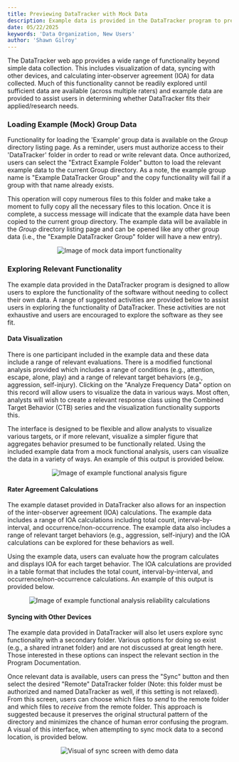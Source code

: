 ```yaml
---
title: Previewing DataTracker with Mock Data
description: Example data is provided in the DataTracker program to preview the visualization functionality, sync behavior, and calculations of inter-observer agreement (IOA). This guide provides an overview of this material and how it can be used to support evaluations of the software for various purposes.
date: 05/22/2025
keywords: 'Data Organization, New Users'
author: 'Shawn Gilroy'
---
```


The DataTracker web app provides a wide range of functionality beyond simple data collection. This includes visualization of data, syncing with other devices, and calculating inter-observer agreement (IOA) for data collected. Much of this functionality cannot be readily explored until sufficient data are available (across multiple raters) and example data are provided to assist users in determining whether DataTracker fits their applied/research needs.

### Loading Example (Mock) Group Data

Functionality for loading the 'Example' group data is available on the _Group_ directory listing page. As a reminder, users must authorize access to their 'DataTracker' folder in order to read or write relevant data. Once authorized, users can select the "Extract Example Folder" button to load the relevant example data to the current Group directory. As a note, the example group name is "Example DataTracker Group" and the copy functionality will fail if a group with that name already exists.

This operation will copy numerous files to this folder and make take a moment to fully copy all the necessary files to this location. Once it is complete, a success message will indicate that the example data have been copied to the current group directory. The example data will be available in the _Group_ directory listing page and can be opened like any other group data (i.e., the "Example DataTracker Group" folder will have a new entry).

<div align="center" width="100%">
    <img src="/docs/extract_demo_data.png" alt="Image of mock data import functionality"/>
</div>

### Exploring Relevant Functionality

The example data provided in the DataTracker program is designed to allow users to explore the functionality of the software without needing to collect their own data. A range of suggested activities are provided below to assist users in exploring the functionality of DataTracker. These activities are not exhaustive and users are encouraged to explore the software as they see fit.

#### Data Visualization

There is one participant included in the example data and these data include a range of relevant evaluations. There is a modified functional analysis provided which includes a range of conditions (e.g., attention, escape, alone, play) and a range of relevant target behaviors (e.g., aggression, self-injury). Clicking on the "Analyze Frequency Data" option on this record will allow users to visualize the data in various ways. Most often, analysts will wish to create a relevant response class using the Combined Target Behavior (CTB) series and the visualization functionality supports this.

The interface is designed to be flexible and allow analysts to visualize various targets, or if more relevant, visualize a simpler figure that aggregates behavior presumed to be functionally related. Using the included example data from a mock functional analysis, users can visualize the data in a variety of ways. An example of this output is provided below.

<div align="center" width="100%">
    <img src="/docs/demo_fa_ctb.png" alt="Image of example functional analysis figure"/>
</div>

#### Rater Agreement Calculations

The example dataset provided in DataTracker also allows for an inspection of the inter-observer agreement (IOA) calculations. The example data includes a range of IOA calculations including total count, interval-by-interval, and occurrence/non-occurrence. The example data also includes a range of relevant target behaviors (e.g., aggression, self-injury) and the IOA calculations can be explored for these behaviors as well.

Using the example data, users can evaluate how the program calculates and displays IOA for each target behavior. The IOA calculations are provided in a table format that includes the total count, interval-by-interval, and occurrence/non-occurrence calculations. An example of this output is provided below.

<div align="center" width="100%">
    <img src="/docs/demo_fa_reli.png" alt="Image of example functional analysis reliability calculations"/>
</div>

#### Syncing with Other Devices

The example data provided in DataTracker will also let users explore sync functionality with a secondary folder. Various options for doing so exist (e.g., a shared intranet folder) and are not discussed at great length here. Those interested in these options can inspect the relevant section in the Program Documentation.

Once relevant data is available, users can press the "Sync" button and then select the desired "Remote" DataTracker folder (Note: this folder must be authorized and named DataTracker as well, if this setting is not relaxed). From this screen, users can choose which files to _send_ to the remote folder and which files to _receive_ from the remote folder. This approach is suggested because it preserves the original structural pattern of the directory and minimizes the chance of human error confusing the program. A visual of this interface, when attempting to sync mock data to a second location, is provided below.

<div align="center" width="100%">
    <img src="/docs/demo_sync_data.png" alt="Visual of sync screen with demo data"/>
</div>
